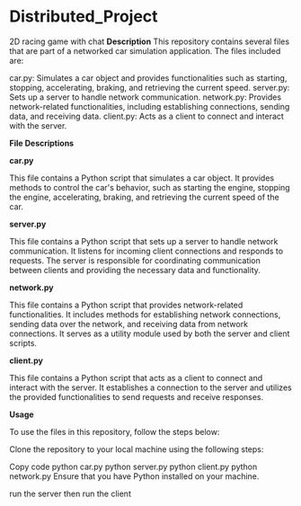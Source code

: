 # Distributed_Project
2D racing game with chat
**Description**
This repository contains several files that are part of a networked car simulation application. The files included are:

car.py: Simulates a car object and provides functionalities such as starting, stopping, accelerating, braking, and retrieving the current speed.
server.py: Sets up a server to handle network communication.
network.py: Provides network-related functionalities, including establishing connections, sending data, and receiving data.
client.py: Acts as a client to connect and interact with the server.

**File Descriptions**


**car.py**


This file contains a Python script that simulates a car object. It provides methods to control the car's behavior, such as starting the engine, stopping the engine, accelerating, braking, and retrieving the current speed of the car.

**server.py**


This file contains a Python script that sets up a server to handle network communication. It listens for incoming client connections and responds to requests. The server is responsible for coordinating communication between clients and providing the necessary data and functionality.

**network.py**


This file contains a Python script that provides network-related functionalities. It includes methods for establishing network connections, sending data over the network, and receiving data from network connections. It serves as a utility module used by both the server and client scripts.

**client.py**


This file contains a Python script that acts as a client to connect and interact with the server. It establishes a connection to the server and utilizes the provided functionalities to send requests and receive responses.

**Usage**


To use the files in this repository, follow the steps below:

Clone the repository to your local machine using the following steps:

Copy code
python car.py
python server.py
python client.py
python network.py
Ensure that you have Python installed on your machine.

run the server then run the client
